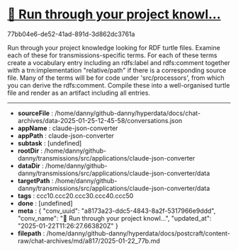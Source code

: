 # [💬 Run through your project knowl...](https://claude.ai/chat/a8173a23-ddc5-4843-8a2f-5317966e9ddd)

77bb04e6-de52-41ad-891d-3d862dc3761a

Run through your project knowledge looking for RDF turtle files. Examine each of these for transmissions-specific terms. For each of these terms create a vocabulary entry including an rdfs:label and rdfs:comment together with a trn:implementation "relative/path" if there is a corresponding source file. Many of the terms will be for code under 'src/processors', from which you can derive the rdfs:comment. Compile these into a well-organised turtle file and render as an artifact including all entries.

---

* **sourceFile** : /home/danny/github-danny/hyperdata/docs/chat-archives/data-2025-01-25-12-45-58/conversations.json
* **appName** : claude-json-converter
* **appPath** : claude-json-converter
* **subtask** : [undefined]
* **rootDir** : /home/danny/github-danny/transmissions/src/applications/claude-json-converter
* **dataDir** : /home/danny/github-danny/transmissions/src/applications/claude-json-converter/data
* **targetPath** : /home/danny/github-danny/transmissions/src/applications/claude-json-converter/data
* **tags** : ccc10.ccc20.ccc30.ccc40.ccc50
* **done** : [undefined]
* **meta** : {
  "conv_uuid": "a8173a23-ddc5-4843-8a2f-5317966e9ddd",
  "conv_name": "💬 Run through your project knowl...",
  "updated_at": "2025-01-22T11:26:27.663820Z"
}
* **filepath** : /home/danny/github-danny/hyperdata/docs/postcraft/content-raw/chat-archives/md/a817/2025-01-22_77b.md